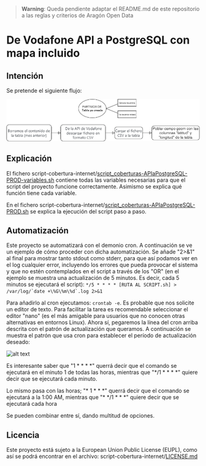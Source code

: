 > **Warning**:
> Queda pendiente adaptar el README.md de este repositorio a las reglas y criterios de Aragón Open Data
# De Vodafone API a PostgreSQL con mapa incluido
## Intención
Se pretende el siguiente flujo:

![alt text](https://github.com/aragonopendata/script-cobertura-internet/blob/main/images/schema.png)

## Explicación
El fichero script-cobertura-internet/[script_coberturas-APIaPostgreSQL-PROD-variables.sh](./script_coberturas-APIaPostgreSQL-PROD-variables.sh) contiene todas las variables necesarias para que el script del proyecto funcione correctamente. Asimismo se explica qué función tiene cada variable.

En el fichero script-cobertura-internet/[script_coberturas-APIaPostgreSQL-PROD.sh](./script_coberturas-APIaPostgreSQL-PROD.sh) se explica la ejecución del script paso a paso.

## Automatización
Este proyecto se automatizará con el demonio cron. A continuación se ve un ejemplo de cómo proceder con dicha automatización. Se añade "2>&1" al final para mostrar tanto stdout como stderr, para que así podamos ver en el log cualquier error, incluyendo los errores que pueda provocar el sistema y que no estén contemplados en el script a través de los "OR" (en el ejemplo se muestra una actualización de 5 minutos. Es decir, cada 5 minutos se ejecutará el script):
```*/5 * * * * [RUTA AL SCRIPT.sh] > /var/log/`date +\%G\%m\%d`.log 2>&1```

Para añadirlo al cron ejecutamos:
```crontab -e```. Es probable que nos solicite un editor de texto. Para facilitar la tarea es recomendable seleccionar el editor "nano" (es el más amigable para usuarios que no conocen otras alternativas en entornos Linux).
Ahora sí, pegaremos la línea del cron arriba descrita con el patrón de actualización que queramos. A continuación se muestra el patrón que usa cron para establecer el período de actualización deseado:

![alt text](https://github.com/aragonopendata/script-cobertura-internet/blob/main/images/cron.png)

Es interesante saber que "1 \* \* \* \*" querrá decir que el comando se ejecutará en el minuto 1 de todas las horas, mientras que "\*\/1 \* \* \* \*" quiere decir que se ejecutará cada minuto.

Lo mismo pasa con las horas; "\* 1 \* \* \*" querrá decir que el comando se ejecutará a la 1:00 AM, mientras que "\* \*\/1 \* \* \*" quiere decir que se ejecutará cada hora

Se pueden combinar entre sí, dando multitud de opciones.

## Licencia
Este proyecto está sujeto a la European Union Public License (EUPL), como así se podrá encontrar en el archivo: script-cobertura-internet/[LICENSE.md](./LICENSE.md)
